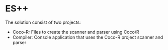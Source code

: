 # ES++

<p>The solution consist of two projects:</p>
<ul>
  <li>Coco-R: Files to create the scanner and parser using Coco/R</li>
  <li>Compiler: Console application that uses the Coco-R project scanner and parser</li>
</ul>
